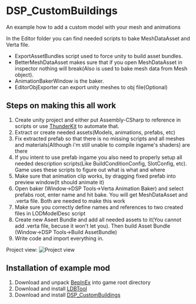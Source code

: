 # DSP_CustomBuildings
An example how to add a custom model with your mesh and animations

In the Editor folder you can find needed scripts to bake MeshDataAsset and Verta file. 
* ExportAssetBundles script used to force unity to build asset bundles. 
* BetterMeshDataAsset makes sure that if you open MeshDataAsset in inspector nothing will break(Also is used to bake mesh data from Mesh object). 
* AnimationBakerWindow is the baker.
* EditorObjExporter can export unity meshes to obj file(Optional)

## Steps on making this all work
1. Create unity project and either put Assembly-CSharp to reference in scripts or use [ThunderKit](https://github.com/PassivePicasso/ThunderKit) to automate that.
2. Extract or create needed assets(Models, animations, prefabs, etc)
3. Fix extracted prefab so that there is no missing scripts and all meshes and materials(Although i'm still unable to compile ingame's shaders) are there
4. If you intent to use prefab ingame you also need to properly setup all needed description scripts(Like BuildConditionConfig, SlotConfig, etc). Game uses these scripts to figure out what is what and where
5. Make sure that animation clip works, by dragging fixed prefab into preview window(It should animate it)
6. Open baker (Window->DSP Tools->Verta Animation Baker) and select prefabs root, enter name and hit bake. You will get MeshDataAsset and .verta file. Both are needed to make this work
7. Make sure you correctly define names and references to two created files in LODModelDesc script
8. Create new Aseet Bundle and add all needed assets to it(You cannot add .verta file, becuse it won't let you). Then build Asset Bundle (Window->DSP Tools->Build AssetBundle)
9. Write code and import everything in.

Project view:
![Project view](https://i.imgur.com/RULexSP.png)

## Installation of example mod
1. Download and unpack [BepInEx](https://github.com/BepInEx/BepInEx/releases) into game root directory
2. Download and install [LDBTool](https://dsp.thunderstore.io/package/xiaoye97/LDBTool/)
3. Download and install [DSP_CustomBuildings](https://github.com/kremnev8/DSP_CustomBuildings/releases)
